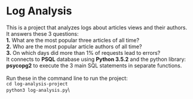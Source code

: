 # Log Analysis
This is a project that analyzes logs about articles views and their authors.\
It answers these 3 questions:\
  **1.** What are the most popular three articles of all time?\
  **2.** Who are the most popular article authors of all time?\
  **3.** On which days did more than 1% of requests lead to errors?\
It connects to **PSQL** database using **Python 3.5.2** and the python library: **psycopg2** to execute the 3 main SQL statements in separate functions.\
\
Run these in the command line to run the project:\
`cd log-analysis-project`\
`python3 log-analysis.py`\
